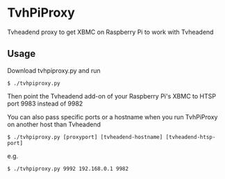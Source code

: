 TvhPiProxy
==========

Tvheadend proxy to get XBMC on Raspberry Pi to work with Tvheadend

## Usage

Download tvhpiproxy.py and run

	$ ./tvhpiproxy.py

Then point the Tvheadend add-on of your Raspberry Pi's XBMC to HTSP port 9983 instead of 9982

You can also pass specific ports or a hostname when you run TvhPiProxy on another host than Tvheadend

	$ ./tvhpiproxy.py [proxyport] [tvheadend-hostname] [tvheadend-htsp-port]

e.g.

	$ ./tvhpiproxy.py 9992 192.168.0.1 9982